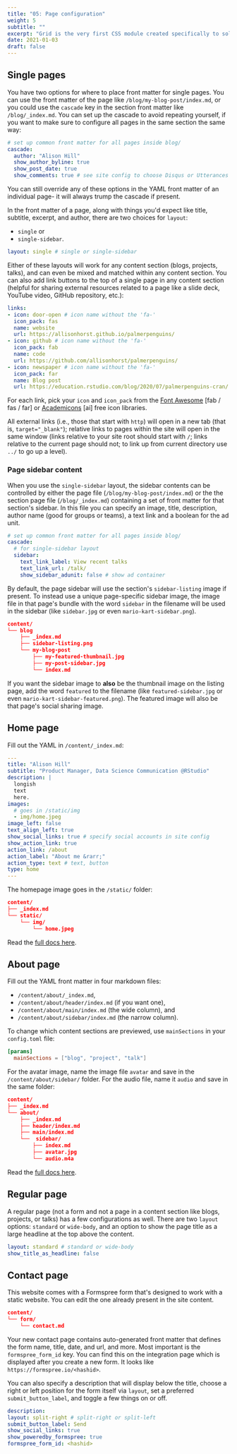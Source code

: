 ```yaml
---
title: "05: Page configuration"
weight: 5
subtitle: ""
excerpt: "Grid is the very first CSS module created specifically to solve the layout problems we’ve all been hacking our way around for as long as we’ve been making websites."
date: 2021-01-03
draft: false
---
```



## Single pages

You have two options for where to place front matter for single pages. You can use the front matter of the page like `/blog/my-blog-post/index.md`, or you could use the `cascade` key in the section front matter like `/blog/_index.md`. You can set up the cascade to avoid repeating yourself, if you want to make sure to configure all pages in the same section the same way:

```yaml
# set up common front matter for all pages inside blog/
cascade:
  author: "Alison Hill"
  show_author_byline: true
  show_post_date: true
  show_comments: true # see site config to choose Disqus or Utterances
```

You can still override any of these options in the YAML front matter of an individual page- it will always trump the cascade if present.

In the front matter of a page, along with things you'd expect like title, subtitle, excerpt, and author, there are two choices for `layout`: 

+ `single` or 
+ `single-sidebar`. 

```yaml
layout: single # single or single-sidebar
```

Either of these layouts will work for any content section (blogs, projects, talks), and can even be mixed and matched within any content section. You can also add link buttons to the top of a single page in any content section (helpful for sharing external resources related to a page like a slide deck, YouTube video, GitHub repository, etc.):

```yaml
links:
- icon: door-open # icon name without the 'fa-'
  icon_pack: fas
  name: website
  url: https://allisonhorst.github.io/palmerpenguins/
- icon: github # icon name without the 'fa-'
  icon_pack: fab
  name: code
  url: https://github.com/allisonhorst/palmerpenguins/
- icon: newspaper # icon name without the 'fa-'
  icon_pack: far
  name: Blog post
  url: https://education.rstudio.com/blog/2020/07/palmerpenguins-cran/
```

For each link, pick your `icon` and `icon_pack` from the [Font Awesome](https://fontawesome.com/) [fab / fas / far] or [Academicons](https://jpswalsh.github.io/academicons/) [ai] free icon libraries. 

All external links (i.e., those that start with `http`) will open in a new tab (that is, `target="_blank"`); relative links to pages within the site will open in the same window (links relative to your site root should start with `/`; links relative to the current page should not; to link up from current directory use `../` to go up a level).

### Page sidebar content

When you use the `single-sidebar` layout, the sidebar contents can be controlled by either the page file (`/blog/my-blog-post/index.md`) or the the section page file (`/blog/_index.md`) containing a set of front matter for that section's sidebar. In this file you can specify an image, title, description, author name (good for groups or teams), a text link and a boolean for the ad unit. 

```yaml
# set up common front matter for all pages inside blog/
cascade:
  # for single-sidebar layout
  sidebar:
    text_link_label: View recent talks
    text_link_url: /talk/
    show_sidebar_adunit: false # show ad container
```

By default, the page sidebar will use the section's `sidebar-listing` image if present. To instead use a unique page-specific sidebar image, the image file in that page's bundle with the word `sidebar` in the filename will be used in the sidebar (like `sidebar.jpg` or even `mario-kart-sidebar.png`). 

```json
content/
└── blog
    ├── _index.md
    ├── sidebar-listing.png
    └── my-blog-post
        ├── my-featured-thumbnail.jpg 
        ├── my-post-sidebar.jpg
        └── index.md
```

If you want the sidebar image to **also** be the thumbnail image on the listing page, add the word `featured` to the filename (like `featured-sidebar.jpg` or even `mario-kart-sidebar-featured.png`). The featured image will also be that page's social sharing image. 

## Home page

Fill out the YAML in `/content/_index.md`:

```yaml
---
title: "Alison Hill"
subtitle: "Product Manager, Data Science Communication @RStudio"
description: |
  longish
  text
  here.
images:
  # goes in /static/img
  - img/home.jpeg
image_left: false
text_align_left: true
show_social_links: true # specify social accounts in site config
show_action_link: true
action_link: /about
action_label: "About me &rarr;"
action_type: text # text, button
type: home
---
```

The homepage image goes in the `/static/` folder:

```json
content/
├── _index.md
└── static/
    └── img/
        └── home.jpeg
```

Read the [full docs here](/blog/homepage/).


## About page

Fill out the YAML front matter in four markdown files:

+ `/content/about/_index.md`,
+ `/content/about/header/index.md` (if you want one),
+ `/content/about/main/index.md` (the wide column), and
+ `/content/about/sidebar/index.md` (the narrow column).

To change which content sections are previewed, use `mainSections` in your `config.toml` file:

```toml
[params]
  mainSections = ["blog", "project", "talk"]
```

For the avatar image, name the image file `avatar` and save in the `/content/about/sidebar/` folder. For the audio file, name it `audio` and save in the same folder:

```json
content/
├── _index.md
└── about/
    ├── _index.md
    ├── header/index.md
    ├── main/index.md
    └──  sidebar/
        ├── index.md
        ├── avatar.jpg
        └── audio.m4a
```


Read the [full docs here](/blog/about-page/).


## Regular page

A regular page (not a form and not a page in a content section like blogs, projects, or talks) has a few configurations as well. There are two `layout` options: `standard` or `wide-body`, and an option to show the page title as a large headline at the top above the content.

```yaml
layout: standard # standard or wide-body
show_title_as_headline: false
```

## Contact page

This website comes with a Formspree form that's designed to work with a static website. You can edit the one already present in the site content.

```json
content/
└── form/
    └── contact.md
```

Your new contact page contains auto-generated front matter that defines the form name, title, date, and url, and more. Most important is the `formspree_form_id` key. You can find this on the integration page which is displayed after you create a new form. It looks like `https://formspree.io/<hashid>`.

You can also specify a description that will display below the title, choose a right or left position for the form itself via `layout`, set a preferred `submit_button_label`, and toggle a few things on or off.

```yaml
description:
layout: split-right # split-right or split-left
submit_button_label: Send
show_social_links: true
show_poweredby_formspree: true
formspree_form_id: <hashid>
```
